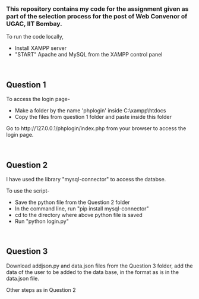 <h3>This repository contains my code for the assignment given as part of the selection process for the post of Web Convenor of UGAC, IIT Bombay.</h3>
<p>To run the code locally,</p>

<ul>
    <li>Install XAMPP server</li>
    <li>"START" Apache and MySQL from the XAMPP control panel</li>
</ul>


<br>
<h2>Question 1</h2>

<p>To access the login page-</p>
<ul>
    <li>Make a folder by the name 'phplogin' inside C:\xampp\htdocs </li>
    <li>Copy the files from question 1 folder and paste inside this folder</li>
</ul>

<p>Go to http://127.0.0.1/phplogin/index.php from your browser to access the login page.</p>

<br>
<h2>Question 2</h2>

<p>I have used the library "mysql-connector" to access the databse.</p>
<p>To use the script-</p>
<ul>
    <li>Save the python file from the Question 2 folder</li>
    <li>In the command line, run "pip install mysql-connector"</li>
    <li>cd to the directory where above python file is saved</li>
    <li>Run "python login.py"</li>
</ul>

<br>
<h2>Question 3</h2>

<p>Download addjson.py and data.json files from the Question 3 folder, add the data of the user to be added to the data base, in the format as is in the data.json file.</p>
<p>Other steps as in Question 2</p>
